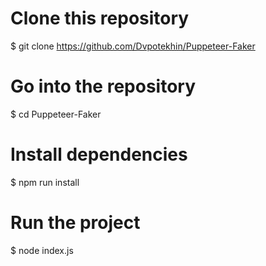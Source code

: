 


# Clone this repository
$ git clone https://github.com/Dvpotekhin/Puppeteer-Faker

# Go into the repository
$ cd Puppeteer-Faker

# Install dependencies

$ npm run install 

# Run the project
$ node index.js
